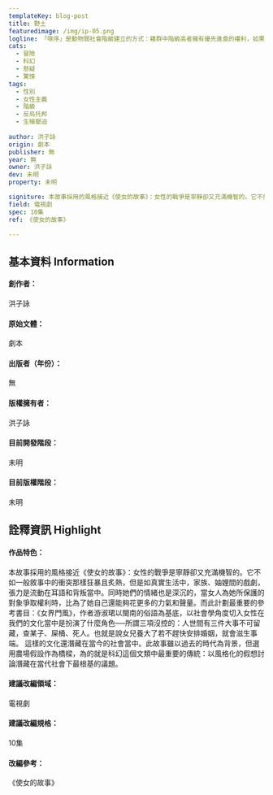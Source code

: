 ```yaml
---
templateKey: blog-post
title: 野土
featuredimage: /img/ip-05.png
logline: 「啄序」是動物間社會階級建立的方式：雞群中階級高者擁有優先進食的權利，如果弱勢個體先吃了食物，便會被團體中的其他雞隻啄咬警告。月霞從十數年前嫁來林家做童養媳開始，每天都會看顧著眼前的這畝田。她本該如這片稻浪一樣生養不息，然而就在今天早上，她得知自己未成婚的丈夫榮年失蹤了。
cats:
  - 冒險
  - 科幻
  - 懸疑
  - 驚悚
tags: 
  - 性別
  - 女性主義
  - 階級
  - 反烏托邦
  - 生殖壓迫
 
author: 洪子詠
origin: 劇本
publisher: 無
year: 無
owner: 洪子詠
dev: 未明
property: 未明

signiture: 本故事採用的風格接近《使女的故事》：女性的戰爭是寧靜卻又充滿機智的。它不如一般敘事中的衝突那樣狂暴且炙熱，但是如真實生活中，家族、妯娌間的戲劇，張力是流動在耳語和背叛當中。同時她們的情緒也是深沉的，當女人為她所保護的對象爭取權利時，比為了她自己還能夠花更多的力氣和聲量。而此計劃最重要的參考書目：《女界門風》，作者游淑珺以閩南的俗語為基底，以社會學角度切入女性在我們的文化當中是扮演了什麼角色──所謂三項沒控的：人世間有三件大事不可留藏，查某子、屎桶、死人。也就是說女兒養大了若不趕快安排婚姻，就會滋生事端。這樣的文化還潛藏在當今的社會當中。此故事雖以過去的時代為背景，但選用農場假設作為橋樑，為的就是科幻這個文類中最重要的傳統：以風格化的假想討論潛藏在當代社會下最根基的議題。
field: 電視劇
spec: 10集
ref: 《使女的故事》

---
```

 
## 基本資料 Information
 
#### 創作者：
洪子詠
#### 原始文體：
劇本
#### 出版者（年份）：
無
#### 版權擁有者：
洪子詠
#### 目前開發階段：
未明
#### 目前版權階段：
未明

## 詮釋資訊 Highlight

#### 作品特色：
本故事採用的風格接近《使女的故事》：女性的戰爭是寧靜卻又充滿機智的。它不如一般敘事中的衝突那樣狂暴且炙熱，但是如真實生活中，家族、妯娌間的戲劇，張力是流動在耳語和背叛當中。同時她們的情緒也是深沉的，當女人為她所保護的對象爭取權利時，比為了她自己還能夠花更多的力氣和聲量。而此計劃最重要的參考書目：《女界門風》，作者游淑珺以閩南的俗語為基底，以社會學角度切入女性在我們的文化當中是扮演了什麼角色──所謂三項沒控的：人世間有三件大事不可留藏，查某子、屎桶、死人。也就是說女兒養大了若不趕快安排婚姻，就會滋生事端。
這樣的文化還潛藏在當今的社會當中。此故事雖以過去的時代為背景，但選用農場假設作為橋樑，為的就是科幻這個文類中最重要的傳統：以風格化的假想討論潛藏在當代社會下最根基的議題。
 
#### 建議改編領域：
電視劇
#### 建議改編規格：
10集
#### 改編參考：
《使女的故事》
